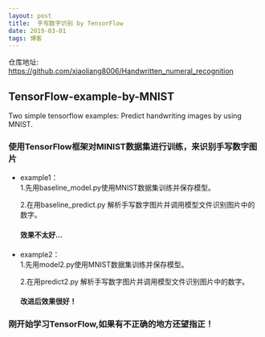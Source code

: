 ```yaml
---
layout: post
title:  手写数字识别 by TensorFlow
date: 2019-03-01 
tags: 博客 
---
```


仓库地址: https://github.com/xiaoliang8006/Handwritten_numeral_recognition

## TensorFlow-example-by-MNIST

Two simple tensorflow examples: Predict handwriting images by using MNIST.




### 使用TensorFlow框架对MINIST数据集进行训练，来识别手写数字图片

* example1：   
    1.先用baseline_model.py使用MNIST数据集训练并保存模型。

    2.在用baseline_predict.py 解析手写数字图片并调用模型文件识别图片中的数字。

	#### 效果不太好...

* example2：  
    1.先用model2.py使用MNIST数据集训练并保存模型。

    2.在用predict2.py 解析手写数字图片并调用模型文件识别图片中的数字。

	#### 改进后效果很好！
    
### 刚开始学习TensorFlow,如果有不正确的地方还望指正！


